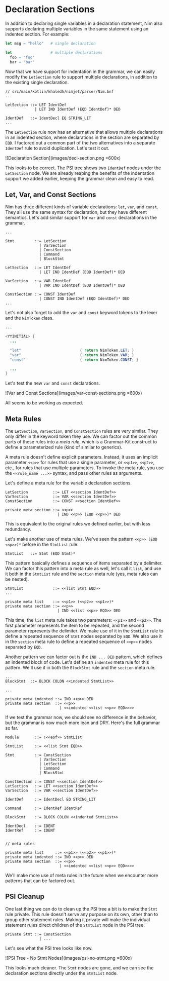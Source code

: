 # Declaration Sections

In addition to declaring single variables in a declaration statement, Nim also 
supports declaring multiple variables in the same statement using an indented section. 
For example:

```nim
let msg = "hello"   # single declaration

let                 # multiple declarations
  foo = "foo"
  bar = "bar"
```

Now that we have support for indentation in the grammar, we can easily modify the 
`LetSection` rule to support multiple declarations, in addition to the existing single 
declaration.

```bnf
// src/main/kotlin/khaledh/nimjet/parser/Nim.bnf
...

LetSection ::= LET IdentDef
             | LET IND IdentDef (EQD IdentDef)* DED

IdentDef   ::= IdentDecl EQ STRING_LIT
...
```

The `LetSection` rule now has an alternative that allows multiple declarations in an 
indented section, where declarations in the section are separated by `EQD`. I factored 
out a common part of the two alternatives into a separate `IdentDef` rule to avoid 
duplication. Let's test it out.

![Declaration Section](images/decl-section.png =600x)

This looks to be correct. The PSI tree shows two `IdentDef` nodes under the 
`LetSection` node. We are already reaping the benefits of the indentation support we 
added earlier, keeping the grammar clean and easy to read.

## Let, Var, and Const Sections

Nim has three different kinds of variable declarations: `let`, `var`, and `const`. 
They all use the same syntax for declaration, but they have different semantics. Let's 
add similar support for `var` and `const` declarations in the grammar.

```bnf {4-5,12-13,15-16}
...

Stmt         ::= LetSection
               | VarSection
               | ConstSection
               | Command
               | BlockStmt

LetSection   ::= LET IdentDef
               | LET IND IdentDef (EQD IdentDef)* DED

VarSection   ::= VAR IdentDef
               | VAR IND IdentDef (EQD IdentDef)* DED

ConstSection ::= CONST IdentDef
               | CONST IND IdentDef (EQD IdentDef)* DED
...
```

Let's not also forget to add the `var` and `const` keyword tokens to the lexer and the 
`NimToken` class.

```java {7-8}
...

<YYINITIAL> {
  ...

  "let"                          { return NimToken.LET; }
  "var"                          { return NimToken.VAR; }
  "const"                        { return NimToken.CONST; }

  ...
}
```

Let's test the new `var` and `const` declarations.

![Var and Const Sections](images/var-const-sections.png =600x)

All seems to be working as expected.

## Meta Rules

The `LetSection`, `VarSection`, and `ConstSection` rules are very similar. They only 
differ in the keyword token they use. We can factor out the common parts of these rules
into a _meta rule_, which is a Grammar-Kit construct to define a parameterized rule 
(kind of similar to generics).

A meta rule doesn't define explicit parameters. Instead, it uses an implicit parameter 
`<<p>>` for rules that use a single parameter, or `<<p1>>`, `<<p2>>`, etc., for rules 
that use multiple parameters. To invoke the meta rule, you use the `<<rule_name ...>>` 
syntax, and pass other rules as arguments.

Let's define a meta rule for the variable declaration sections.

```bnf
LetSection           ::= LET <<section IdentDef>>
VarSection           ::= VAR <<section IdentDef>>
ConstSection         ::= CONST <<section IdentDef>>

private meta section ::= <<p>>
                       | IND <<p>> (EQD <<p>>)* DED
```

This is equivalent to the original rules we defined earlier, but with less redundancy.

Let's make another use of meta rules. We've seen the pattern `<<p>> (EQD <<p>>)*` 
before in the `StmtList` rule:

```bnf
StmtList   ::= Stmt (EQD Stmt)*
```

This pattern basically defines a sequence of items separated by a delimiter. We can 
factor this pattern into a meta rule as well, let's call it `list`, and use it both in 
the `StmtList` rule and the `section` meta rule (yes, meta rules can be nested).

```bnf
StmtList             ::= <<list Stmt EQD>>
...

private meta list    ::= <<p1>> (<<p2>> <<p1>>)*
private meta section ::= <<p>>
                       | IND <<list <<p>> EQD>> DED
```

This time, the `list` meta rule takes two parameters: `<<p1>>` and `<<p2>>`. The first 
parameter represents the item to be repeated, and the second parameter represents the 
delimiter. We make use of it in the `StmtList` rule to define a repeated sequence of
`Stmt` nodes separated by `EQD`. We also use it in the `section` meta rule to define a
repeated sequence of `<<p>>` nodes separated by `EQD`.

Another pattern we can factor out is the `IND ... DED` pattern, which defines an 
indented block of code. Let's define an `indented` meta rule for this pattern. We'll 
use it in both the `BlockStmt` rule and the `section` meta rule.

```bnf{2,6,8}
...
BlockStmt  ::= BLOCK COLON <<indented StmtList>>

...

private meta indented ::= IND <<p>> DED
private meta section  ::= <<p>>
                        | <<indented <<list <<p>> EQD>>>>
```

If we test the grammar now, we should see no difference in the behavior, but the grammar
is now much more lean and DRY. Here's the full grammar so far.

```bnf
Module       ::= !<<eof>> StmtList

StmtList     ::= <<list Stmt EQD>>

Stmt         ::= ConstSection
               | VarSection
               | LetSection
               | Command
               | BlockStmt

ConstSection ::= CONST <<section IdentDef>>
LetSection   ::= LET <<section IdentDef>>
VarSection   ::= VAR <<section IdentDef>>

IdentDef     ::= IdentDecl EQ STRING_LIT

Command      ::= IdentRef IdentRef

BlockStmt    ::= BLOCK COLON <<indented StmtList>>

IdentDecl    ::= IDENT
IdentRef     ::= IDENT


// meta rules

private meta list     ::= <<p1>> (<<p2>> <<p1>>)*
private meta indented ::= IND <<p>> DED
private meta section  ::= <<p>>
                        | <<indented <<list <<p>> EQD>>>>
```

We'll make more use of meta rules in the future when we encounter more patterns that 
can be factored out.

## PSI Cleanup

One last thing we can do to clean up the PSI tree a bit is to make the `Stmt` rule 
private. This rule doesn't serve any purpose on its own, other than to group other 
statement rules. Making it private will make the individual statement rules direct 
children of the `StmtList` node in the PSI tree.

```bnf
private Stmt ::= ConstSection
               | ...
```

Let's see what the PSI tree looks like now.

![PSI Tree - No Stmt Nodes](images/psi-no-stmt.png =600x)

This looks much cleaner. The `Stmt` nodes are gone, and we can see the declaration 
sections directly under the `StmtList` node.
